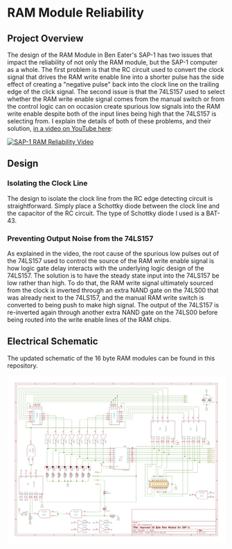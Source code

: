 # RAM Module Reliability

## Project Overview
The design of the RAM Module in Ben Eater's SAP-1 has two issues that impact the reliability of not only the RAM module, but the SAP-1 computer as a whole. The first problem is that the RC circuit used to convert the clock signal that drives the RAM write enable line into a shorter pulse has the side effect of creating a "negative pulse" back into the clock line on the trailing edge of the click signal. The second issue is that the 74LS157 used to select whether the RAM write enable signal comes from the manual switch or from the control logic can on occasion create spurious low signals into the RAM write enable despite both of the input lines being high that the 74LS157 is selecting from. I explain the details of both of these problems, and their solution, [in a video on YouTube here](https://youtu.be/W2w9KVmyxRs):

[![SAP-1 RAM Reliability Video](https://img.youtube.com/vi/W2w9KVmyxRs/maxresdefault.jpg)](https://youtu.be/W2w9KVmyxRs)

## Design
### Isolating the Clock Line
The design to isolate the clock line from the RC edge detecting circuit is straightforward. Simply place a Schottky diode between the clock line and the capacitor of the RC circuit. The type of Schottky diode I used is a BAT-43.

### Preventing Output Noise from the 74LS157
As explained in the video, the root cause of the spurious low pulses out of the 74LS157 used to control the source of the RAM write enable signal is how logic gate delay interacts with the underlying logic design of the 74LS157. The solution is to have the steady state input into the 74LS157 be low rather than high. To do that, the RAM write signal ultimately sourced from the clock is inverted through an extra NAND gate on the 74LS00 that was already next to the 74LS157, and the manual RAM write switch is converted to being push to make high signal. The output of the 74LS157 is re-inverted again through another extra NAND gate on the 74LS00 before being routed into the write enable lines of the RAM chips. 

## Electrical Schematic
The updated schematic of the 16 byte RAM modules can be found in this repository.

![Improved SAP-1 RAM Module](improved-ram-module.png)
